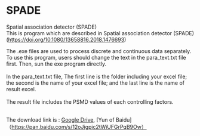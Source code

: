 # SPADE
Spatial association detector (SPADE)<br>
This is program which are described in Spatial association detector (SPADE) (https://doi.org/10.1080/13658816.2018.1476693)<br>

The .exe files are used to process discrete and continuous data separately. To use this program, users should change the text in the para_text.txt file first. Then, sun the exe program directly. <br><br>
In the para_text.txt file, The first line is the folder including your excel file; the second is the name of your excel file; and the last line is the name of result excel.<br><br>
The result file includes the PSMD values of each controlling factors. <br><br>

The download link is : [Google Drive](https://drive.google.com/file/d/16RnOLRVjjC8wKHG_wFTkIGllt8KbTbu-/view?usp=sharing), [Yun of Baidu]（https://pan.baidu.com/s/12oJigpjc2tWiUFGrPqB9Ow）


